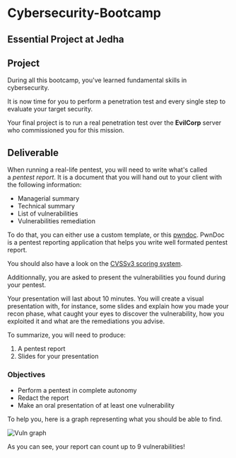# Cybersecurity-Bootcamp 
## Essential Project at Jedha
## Project

During all this bootcamp, you've learned fundamental skills in cybersecurity.

It is now time for you to perform a penetration test and every single step to evaluate your target security.

Your final project is to run a real penetration test over the **EvilCorp** server who commissioned you for this mission.

## Deliverable

When running a real-life pentest, you will need to write what's called a _pentest report_. It is a document that you will hand out to your client with the following information:

- Managerial summary
- Technical summary
- List of vulnerabilities
- Vulnerabilities remediation

To do that, you can either use a custom template, or this [pwndoc](https://github.com/pwndoc/pwndoc). PwnDoc is a pentest reporting application that helps you write well formated pentest report.

You should also have a look on the [CVSSv3 scoring system](https://www.first.org/cvss/v3.1/user-guide).

Additionnally, you are asked to present the vulnerabilities you found during your pentest.

Your presentation will last about 10 minutes. You will create a visual presentation with, for instance, some slides and explain how you made your recon phase, what caught your eyes to discover the vulnerability, how you exploited it and what are the remediations you advise.

To summarize, you will need to produce:

1. A pentest report
2. Slides for your presentation

### Objectives

- Perform a pentest in complete autonomy
- Redact the report
- Make an oral presentation of at least one vulnerability

To help you, here is a graph representing what you should be able to find.

![Vuln graph](https://cyber-essentials-assets.s3.eu-west-3.amazonaws.com/project_graph_simple.png)

As you can see, your report can count up to 9 vulnerabilities!

